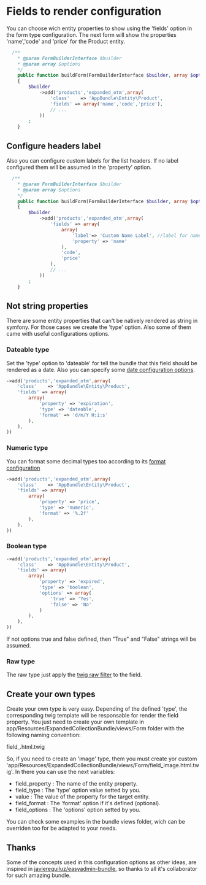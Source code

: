 Fields to render configuration
==============================

You can choose wich entity properties to show using the 'fields' option
in the form type configuration. The next form will show the properties
'name','code' and 'price' for the Product entity.

```php
  /**
    * @param FormBuilderInterface $builder
    * @param array $options
    */
    public function buildForm(FormBuilderInterface $builder, array $options)
    {
        $builder
            ->add('products','expanded_otm',array(
                'class'    => 'AppBundle\Entity\Product',
                'fields' => array('name','code','price'),
                // ...
            ))
        ;
    }
```

Configure headers label
-----------------------

Also you can configure custom labels for the list headers. If no label configured them will be
assumed in the 'property' option.

```php
  /**
    * @param FormBuilderInterface $builder
    * @param array $options
    */
    public function buildForm(FormBuilderInterface $builder, array $options)
    {
        $builder
            ->add('products','expanded_otm',array(
                'fields' => array(
                    array(
                        'label'=> 'Custom Name Label', //label for name
                        'property' => 'name'
                    ),
                    'code',
                    'price'
                ),
                // ...
            ))
        ;
    }
```

Not string properties
---------------------

There are some entity properties that can't be natively rendered as string in symfony. For those cases
we create the 'type' option. Also some of them came with useful configurations options.

### Dateable type

Set the 'type' option to 'dateable' for tell the bundle that this field should be rendered as a date.
Also you can specify some [date configuration options][1].

```php
->add('products','expanded_otm',array(
    'class'    => 'AppBundle\Entity\Product',
    'fields' => array(
        array(
            'property' => 'expiration',
            'type' => 'dateable',
            'format' => 'd/m/Y H:i:s'
        ),
    ),
))
```

### Numeric type

You can format some decimal types too according to its [format configuration][2]

```php
->add('products','expanded_otm',array(
    'class'    => 'AppBundle\Entity\Product',
    'fields' => array(
        array(
            'property' => 'price',
            'type' => 'numeric',
            'format' => '%.2f'
        ),
    ),
))
```

### Boolean type

```php
->add('products','expanded_otm',array(
    'class'    => 'AppBundle\Entity\Product',
    'fields' => array(
        array(
            'property' => 'expired',
            'type' => 'boolean',
            'options' => array(
                'true' => 'Yes',
                'false' => 'No'
            )
        ),
    ),
))
```

If not options true and false defined, then "True" and "False" strings will be assumed.

### Raw type

The raw type just apply the [twig raw filter][3] to the field.

Create your own types
---------------------

Create your own type is very easy. Depending of the defined 'type', the corresponding twig
template will be responsable for render the field property. You just need to create your
own template in app/Resources/ExpandedCollectionBundle/views/Form folder with the following
naming convention:

field_<type>.html.twig

So, if you need to create an 'image' type, them you must create yor custom
'app/Resources/ExpandedCollectionBundle/views/Form/field_image.html.twig'. In there you can
use the next variables:

   * field_property   : The name of the entity property.
   * field_type       : The 'type' option value setted by you.
   * value            : The value of the property for the target entity.
   * field_format     : The 'format' option if it's defined (optional).
   * field_options    : The 'options' option setted by you.

You can check some examples in the bundle views folder, wich can be overriden too for
be adapted to your needs.

Thanks
------

Some of the concepts used in this configuration options as other ideas, are inspired in
[javiereguiluz/easyadmin-bundle][4], so thanks to all it's collaborator for such amazing
bundle.

[1]: http://php.net/manual/en/function.date.php
[2]: http://php.net/manual/en/function.sprintf.php
[3]: http://twig.sensiolabs.org/doc/filters/raw.html
[4]: https://github.com/javiereguiluz/EasyAdminBundle